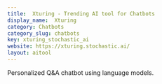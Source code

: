 ```yaml
---
title:  Xturing - Trending AI tool for Chatbots
display_name:  Xturing
category: Chatbots
category_slug: chatbots
key: xturing_stochastic_ai
website: https://xturing.stochastic.ai/
layout: aitool
---
```


Personalized Q&A chatbot using language models.
